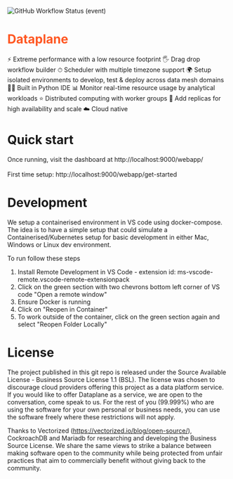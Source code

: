 ![GitHub Workflow Status (event)](https://img.shields.io/github/workflow/status/dataplane-app/dataplane/CI-main-dataplane?label=Github%20Actions:%20Go%20Tests)

# <span style="color:#FF5722">Dataplane</span>
⚡️ Extreme performance with a low resource footprint
🖐 Drag drop workflow builder
⏱ Scheduler with multiple timezone support
🌍 Setup isolated environments to develop, test & deploy across data mesh domains
🧑‍💻 Built in Python IDE
📊 Monitor real-time resource usage by analytical workloads
⭐️ Distributed computing with worker groups
🌳 Add replicas for high availability and scale
☁️ Cloud native

# Quick start
Once running, visit the dashboard at http://localhost:9000/webapp/<br /><br />
First time setup: http://localhost:9000/webapp/get-started

# Development
We setup a containerised environment in VS code using docker-compose. The idea is to have a simple setup that could simulate a Containerised/Kubernetes setup for basic development in either Mac, Windows or Linux dev environment. 

To run follow these steps
1. Install Remote Development in VS Code - extension id: ms-vscode-remote.vscode-remote-extensionpack
2. Click on the green section with two chevrons bottom left corner of VS code "Open a remote window"
3. Ensure Docker is running
4. Click on "Reopen in Container" 
5. To work outside of the container, click on the green section again and select "Reopen Folder Locally"


# License

The project published in this git repo is released under the Source Available License - Business Source License 1.1 (BSL). The license was chosen to discourage cloud providers offering this project as a data platform service. If you would like to offer Dataplane as a service, we are open to the conversation, come speak to us. For the rest of you (99.999%) who are using the software for your own personal or business needs, you can use the software freely where these restrictions will not apply. 

Thanks to Vectorized (https://vectorized.io/blog/open-source/), CockroachDB and Mariadb for researching and developing the Business Source License. We share the same views to strike a balance between making software open to the community while being protected from unfair practices that aim to commercially benefit without giving back to the community. 
